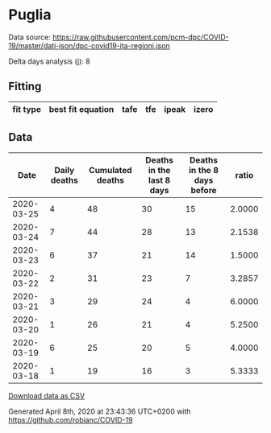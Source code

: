 # Puglia

Data source: https://raw.githubusercontent.com/pcm-dpc/COVID-19/master/dati-json/dpc-covid19-ita-regioni.json

Delta days analysis (j): 8

## Fitting 
|fit type|best fit equation|tafe|tfe|ipeak|izero|
|-------|-----|--------|------|---|---|

## Data
|Date|Daily deaths|Cumulated deaths|Deaths in the last 8 days|Deaths in the 8 days before|ratio|
|----|----------|-----------|-------|--------------------|-----|
|2020-03-25|4|48|30|15|2.0000|
|2020-03-24|7|44|28|13|2.1538|
|2020-03-23|6|37|21|14|1.5000|
|2020-03-22|2|31|23|7|3.2857|
|2020-03-21|3|29|24|4|6.0000|
|2020-03-20|1|26|21|4|5.2500|
|2020-03-19|6|25|20|5|4.0000|
|2020-03-18|1|19|16|3|5.3333|

[Download data as CSV](COVID-19_puglia_j8_2020-03-25.csv)

Generated April 8th, 2020 at 23:43:36 UTC+0200 with https://github.com/robianc/COVID-19
